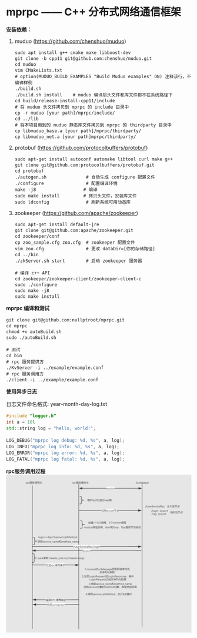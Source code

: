 # mprpc —— C++ 分布式网络通信框架

**安装依赖：**

1. muduo (https://github.com/chenshuo/muduo)

   ```shell
   sudo apt install g++ cmake make libboost-dev
   git clone -b cpp11 git@github.com:chenshuo/muduo.git
   cd muduo
   vim CMakeLists.txt
   # option(MUDUO_BUILD_EXAMPLES "Build Muduo examples" ON) 注释该行，不编译样例
   ./build.sh
   ./build.sh install    # muduo 编译后头文件和库文件都不在系统路径下
   cd build/release-install-cpp11/include
   # 将 muduo 头文件拷贝到 mprpc 的 include 目录中
   cp -r muduo [your path]/mprpc/include/
   cd ../lib
   # 将本项目用到的 muduo 静态库文件拷贝到 mprpc 的 thirdparty 目录中
   cp libmuduo_base.a [your path]/mprpc/thirdparty/
   cp libmuduo_net.a [your path]mprpc/thirdparty/
   ```


2. protobuf (https://github.com/protocolbuffers/protobuf)

   ```shell
   sudo apt-get install autoconf automake libtool curl make g++
   git clone git@github.com:protocolbuffers/protobuf.git
   cd protobuf
   ./autogen.sh               # 自动生成 configure 配置文件
   ./configure                # 配置编译环境
   make -j8                  # 编译
   sudo make install         # 拷贝头文件，安装库文件
   sudo ldconfig              # 刷新系统可用动态库
   ```


3. zookeeper (https://github.com/apache/zookeeper)

   ```shell
   sudo apt-get install default-jre
   git clone git@github.com:apache/zookeeper.git
   cd zookeeper/conf
   cp zoo_sample.cfg zoo.cfg  # zookeeper 配置文件
   vim zoo.cfg                # 更改 dataDir=[你的存储路径]
   cd ../bin
   ./zkServer.sh start        # 启动 zookeeper 服务器
   
   # 编译 c++ API
   cd zookeeper/zookeeper-client/zookeeper-client-c
   sudo ./configure
   sudo make -j8
   sudo make install
   ```



**mprpc 编译和测试**

```shell
git clone git@github.com:nullptroot/mprpc.git
cd mprpc
chmod +x autoBuild.sh
sudo ./autoBuild.sh
      
# 测试
cd bin
# rpc 服务提供方
./KvServer -i ../example/example.conf
# rpc 服务调用方
./client -i ../example/example.conf 
```



**使用异步日志**

日志文件命名格式: year-month-day-log.txt

```c++
#include "logger.h"
int a = 10l
std::string log = "hello, world!";

LOG_DEBUG("mprpc log debug: %d, %s", a, log);
LOG_INFO("mprpc log info: %d, %s", a, log);
LOG_ERROR("mprpc log error: %d, %s", a, log);
LOG_FATAL("mprpc log fatal: %d, %s", a, log);
```



**rpc服务调用过程**
![image-20230218012019296](image/mprpc.png)